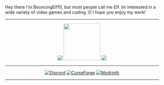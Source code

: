 Hey there I'm BouncingElf10, but most people call me Elf. Im interested in a wide variety of video games and coding :D I hope you enjoy my work!

---

<div align="center">
  <img src="https://github-readme-stats.vercel.app/api?username=BouncingElf10&show_icons=true&theme=radical&hide_rank=true" />
  <img src="https://placehold.co/69x1/transparent/transparent" width="120" />
  <img src="https://github-readme-stats.vercel.app/api/top-langs/?username=BouncingElf10&layout=compact&theme=radical" />
</div>

---
<div align="center">
  
  [![Discord](https://img.shields.io/badge/Discord-BouncingElf10-5865F2?style=for-the-badge&logo=discord&logoColor=white)](https://discordapp.com/users/700684442368213062)
  [![CurseForge](https://img.shields.io/badge/CurseForge-BouncingElf100-EF803F?style=for-the-badge&logo=curseforge&logoColor=white)](https://www.curseforge.com/members/bouncingelf100/projects)
  [![Modrinth](https://img.shields.io/badge/Modrinth-BouncingElf10-1BD96A?style=for-the-badge&logo=modrinth&logoColor=white)](https://modrinth.com/user/BouncingElf10)

</div>

---
